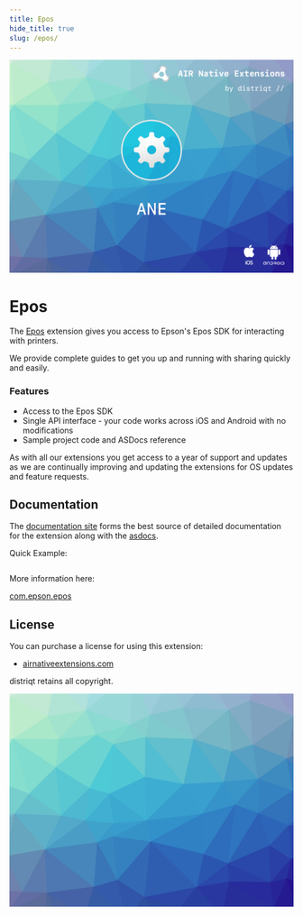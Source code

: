 ```yaml
---
title: Epos
hide_title: true
slug: /epos/
---
```


![](images/hero.png)

# Epos

The [Epos](https://airnativeextensions.com/extension/com.distriqt.Epos) extension gives you access to Epson's Epos SDK for interacting with printers. 

We provide complete guides to get you up and running with sharing quickly and easily.


### Features

- Access to the Epos SDK
- Single API interface - your code works across iOS and Android with no modifications
- Sample project code and ASDocs reference

As with all our extensions you get access to a year of support and updates as we are 
continually improving and updating the extensions for OS updates and feature requests.



## Documentation

The [documentation site](https://docs.airnativeextensions.com/docs/epos) forms the best source of detailed documentation for the extension along with the [asdocs](https://docs.airnativeextensions.com/asdocs/epos). 

Quick Example: 

```actionscript title="AIR"
```

More information here: 

[com.epson.epos](https://airnativeextensions.com/extension/com.epson.epos)


## License

You can purchase a license for using this extension:

- [airnativeextensions.com](https://airnativeextensions.com/)


distriqt retains all copyright.


![](images/promo.png)



